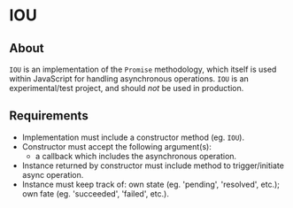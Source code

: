 # IOU

## About
`IOU` is an implementation of the `Promise` methodology, which itself is used within JavaScript for handling asynchronous operations. `IOU` is an experimental/test project, and should *not* be used in production.

## Requirements
- Implementation must include a constructor method (eg. `IOU`).
- Constructor must accept the following argument(s):
    - a callback which includes the asynchronous operation.
- Instance returned by constructor must include method to trigger/initiate async operation.
- Instance must keep track of: own state (eg. 'pending', 'resolved', etc.); own fate (eg. 'succeeded', 'failed', etc.).